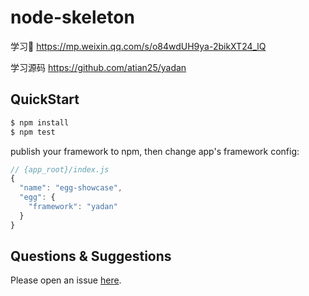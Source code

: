 # node-skeleton
学习🔗 https://mp.weixin.qq.com/s/o84wdUH9ya-2bikXT24_lQ

学习源码 https://github.com/atian25/yadan

## QuickStart

```bash
$ npm install
$ npm test
```

publish your framework to npm, then change app's framework config:

```js
// {app_root}/index.js
{
  "name": "egg-showcase",
  "egg": {
    "framework": "yadan"
  }
}
```

## Questions & Suggestions

Please open an issue [here](https://github.com/eggjs/egg/issues).

